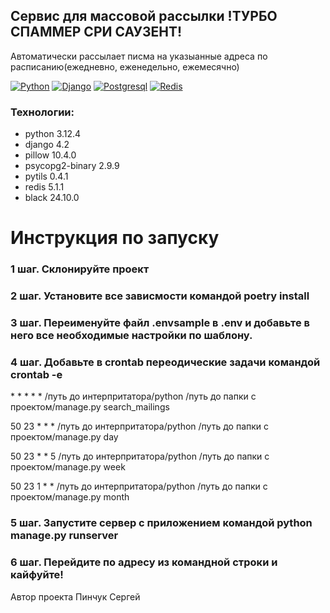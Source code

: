 ## Сервис для массовой рассылки !ТУРБО СПАММЕР СРИ САУЗЕНТ!
Автоматически рассылает писма на указыанные адреса по расписанию(ежедневно, еженедельно, ежемесячно)

[![Python](https://img.shields.io/badge/-Python-464646?style=flat-square&logo=Python)](https://www.python.org/)
[![Django](https://img.shields.io/badge/-Django-464646?style=flat-square&logo=Django)](https://www.djangoproject.com/)
[![Postgresql](https://img.shields.io/badge/-Postgresql-464646?style=flat-square&logo=Postgresql)](https://www.postgresql.org/)
[![Redis](https://img.shields.io/badge/-Redis-464646?style=flat-square&logo=Redis)](https://redis.io/)


### Технологии:
- python 3.12.4
- django 4.2
- pillow 10.4.0
- psycopg2-binary 2.9.9
- pytils 0.4.1
- redis 5.1.1
- black 24.10.0

# Инструкция по запуску

### 1 шаг. Склонируйте проект

### 2 шаг. Установите все зависмости командой poetry install

### 3 шаг. Переименуйте файл .envsample в .env и добавьте в него все необходимые настройки по шаблону.

### 4 шаг. Добавьте в crontab переодические задачи командой crontab -e  

\* \* \* \* \* /путь до интерпритатора/python /путь до папки с проектом/manage.py search_mailings
          
50 23 * * * /путь до интерпритатора/python /путь до папки с проектом/manage.py day  

50 23 * * 5 /путь до интерпритатора/python /путь до папки с проектом/manage.py week  

50 23 1 * * /путь до интерпритатора/python /путь до папки с проектом/manage.py month  

### 5 шаг. Запустите сервер с приложением командой python manage.py runserver 

### 6 шаг. Перейдите по адресу из командной строки и кайфуйте! 

Автор проекта Пинчук Сергей
